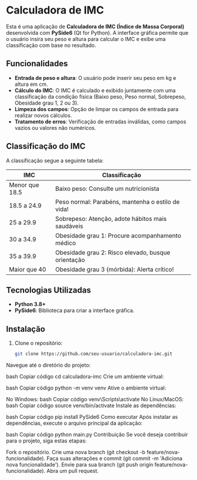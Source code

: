 # Calculadora de IMC

Esta é uma aplicação de **Calculadora de IMC (Índice de Massa Corporal)** desenvolvida com **PySide6** (Qt for Python). A interface gráfica permite que o usuário insira seu peso e altura para calcular o IMC e exibe uma classificação com base no resultado.

## Funcionalidades

- **Entrada de peso e altura**: O usuário pode inserir seu peso em kg e altura em cm.
- **Cálculo do IMC**: O IMC é calculado e exibido juntamente com uma classificação da condição física (Baixo peso, Peso normal, Sobrepeso, Obesidade grau 1, 2 ou 3).
- **Limpeza dos campos**: Opção de limpar os campos de entrada para realizar novos cálculos.
- **Tratamento de erros**: Verificação de entradas inválidas, como campos vazios ou valores não numéricos.

## Classificação do IMC

A classificação segue a seguinte tabela:

| IMC                | Classificação                                      |
|--------------------|---------------------------------------------------|
| Menor que 18.5     | Baixo peso: Consulte um nutricionista              |
| 18.5 a 24.9        | Peso normal: Parabéns, mantenha o estilo de vida!  |
| 25 a 29.9          | Sobrepeso: Atenção, adote hábitos mais saudáveis   |
| 30 a 34.9          | Obesidade grau 1: Procure acompanhamento médico    |
| 35 a 39.9          | Obesidade grau 2: Risco elevado, busque orientação |
| Maior que 40       | Obesidade grau 3 (mórbida): Alerta crítico!        |

## Tecnologias Utilizadas

- **Python 3.8+**
- **PySide6**: Biblioteca para criar a interface gráfica.

## Instalação

1. Clone o repositório:

   ```bash
   git clone https://github.com/seu-usuario/calculadora-imc.git
Navegue até o diretório do projeto:

bash
Copiar código
cd calculadora-imc
Crie um ambiente virtual:

bash
Copiar código
python -m venv venv
Ative o ambiente virtual:

No Windows:
bash
Copiar código
venv\Scripts\activate
No Linux/MacOS:
bash
Copiar código
source venv/bin/activate
Instale as dependências:

bash
Copiar código
pip install PySide6
Como executar
Após instalar as dependências, execute o arquivo principal da aplicação:

bash
Copiar código
python main.py
Contribuição
Se você deseja contribuir para o projeto, siga estas etapas:

Fork o repositório.
Crie uma nova branch (git checkout -b feature/nova-funcionalidade).
Faça suas alterações e commit (git commit -m 'Adiciona nova funcionalidade').
Envie para sua branch (git push origin feature/nova-funcionalidade).
Abra um pull request.
